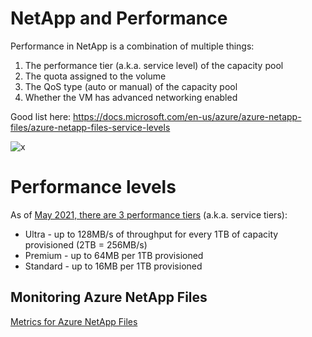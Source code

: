 # NetApp and Performance

Performance in NetApp is a combination of multiple things:
1. The performance tier (a.k.a. service level) of the capacity pool
2. The quota assigned to the volume
3. The QoS type (auto or manual) of the capacity pool
4. Whether the VM has advanced networking enabled

Good list here: https://docs.microsoft.com/en-us/azure/azure-netapp-files/azure-netapp-files-service-levels

![x](https://docs.microsoft.com/en-us/azure/media/azure-netapp-files/azure-netapp-files-service-levels.png)

# Performance levels

As of [May 2021, there are 3 performance tiers](https://docs.microsoft.com/en-us/azure/azure-netapp-files/azure-netapp-files-service-levels) (a.k.a. service tiers):
- Ultra - up to 128MB/s of throughput for every 1TB of capacity provisioned (2TB = 256MB/s)
- Premium - up to 64MB per 1TB provisioned
- Standard - up to 16MB per 1TB provisioned

## Monitoring Azure NetApp Files

[Metrics for Azure NetApp Files](https://docs.microsoft.com/en-us/azure/azure-netapp-files/azure-netapp-files-metrics)

